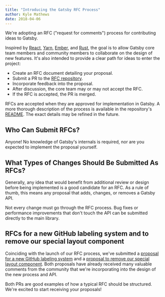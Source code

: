 ```yaml
---
title: "Introducing the Gatsby RFC Process"
author: Kyle Mathews
date: 2018-04-06
---
```


We're adopting an RFC ("request for comments") process for contributing ideas to Gatsby.

Inspired by [React](https://github.com/reactjs/rfcs), [Yarn](https://github.com/yarnpkg/rfcs), [Ember](https://github.com/emberjs/rfcs), and [Rust](https://github.com/rust-lang/rfcs), the goal is to allow Gatsby core team members and community members to collaborate on the design of new features. It's also intended to provide a clear path for ideas to enter the project:

- Create an RFC document detailing your proposal.
- Submit a PR to the [RFC repository](https://github.com/gatsbyjs/rfcs).
- Incorporate feedback into the proposal.
- After discussion, the core team may or may not accept the RFC.
- If the RFC is accepted, the PR is merged.

RFCs are accepted when they are approved for implementation in Gatsby. A more thorough description of the process is available in the repository's [README](https://github.com/gatsbyjs/rfcs/blob/master/README.md). The exact details may be refined in the future.

## Who Can Submit RFCs?

Anyone! No knowledge of Gatsby's internals is required, nor are you expected to implement the proposal yourself.

## What Types of Changes Should Be Submitted As RFCs?

Generally, any idea that would benefit from additional review or design before being implemented is a good candidate for an RFC. As a rule of thumb, this means any proposal that adds, changes, or removes a Gatsby API.

Not every change must go through the RFC process. Bug fixes or performance improvements that don't touch the API can be submitted directly to the main library.

## RFCs for a new GitHub labeling system and to remove our special layout component

Coinciding with the launch of our RFC process, we've submitted a [proposal for a new GitHub labeling system](https://github.com/gatsbyjs/rfcs/pull/1) and a [proposal to remove our special layout component](https://github.com/gatsbyjs/rfcs/pull/2). Both proposals have already received many valuable comments from the community that we're incorporating into the design of the new process and API.

Both PRs are good examples of how a typical RFC should be structured. We're excited to start receiving your proposals!
